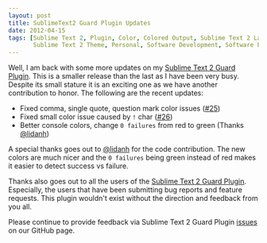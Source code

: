 ```yaml
---
layout: post
title: SublimeText2 Guard Plugin Updates
date: 2012-04-15
tags: [Sublime Text 2, Plugin, Color, Colored Output, Sublime Text 2 Language,
       Sublime Text 2 Theme, Personal, Software Development, Software Project]
---
```

Well, I am back with some more updates on my [Sublime Text 2 Guard
Plugin](http://github.com/cyphactor/sublime_guard).  This is a smaller release
than the last as I have been very busy. Despite its small stature it is an
exciting one as we have another contribution to honor. The following are the
recent updates:

* Fixed comma, single quote, question mark color issues
  ([#25](https://github.com/cyphactor/sublime_guard/issues/25))
* Fixed small color issue caused by `!` char
  ([#26](http://github.com/cyphactor/sublime_guard/issues/26))
* Better console colors, change `0 failures` from red to green (Thanks
  [@lidanh](http://github.com/lidanh))

A special thanks goes out to [@lidanh](http://github.com/lidanh) for the code
contribution. The new colors are much nicer and the `0 failures` being green
instead of red makes it easier to detect success vs failure.

Thanks also goes out to all the users of the [Sublime Text 2 Guard
Plugin](http://github.com/cyphactor/sublime_guard).  Especially, the users that
have been submitting bug reports and feature requests. This plugin wouldn't
exist without the direction and feedback from you all.

Please continue to provide feedback via Sublime Text 2 Guard Plugin
[issues](http://github.com/cyphactor/sublime_guard/issues) on our GitHub page.
